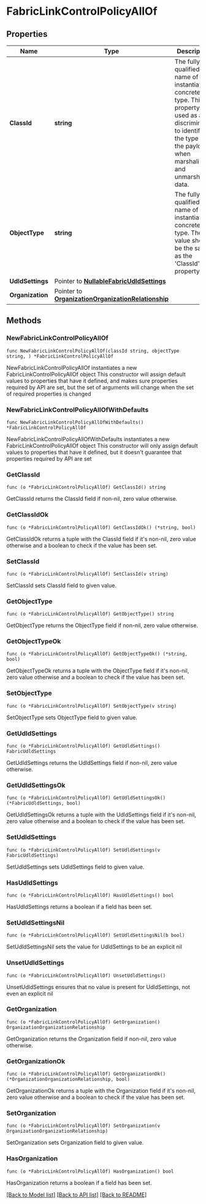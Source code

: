 # FabricLinkControlPolicyAllOf

## Properties

Name | Type | Description | Notes
------------ | ------------- | ------------- | -------------
**ClassId** | **string** | The fully-qualified name of the instantiated, concrete type. This property is used as a discriminator to identify the type of the payload when marshaling and unmarshaling data. | [default to "fabric.LinkControlPolicy"]
**ObjectType** | **string** | The fully-qualified name of the instantiated, concrete type. The value should be the same as the &#39;ClassId&#39; property. | [default to "fabric.LinkControlPolicy"]
**UdldSettings** | Pointer to [**NullableFabricUdldSettings**](FabricUdldSettings.md) |  | [optional] 
**Organization** | Pointer to [**OrganizationOrganizationRelationship**](OrganizationOrganizationRelationship.md) |  | [optional] 

## Methods

### NewFabricLinkControlPolicyAllOf

`func NewFabricLinkControlPolicyAllOf(classId string, objectType string, ) *FabricLinkControlPolicyAllOf`

NewFabricLinkControlPolicyAllOf instantiates a new FabricLinkControlPolicyAllOf object
This constructor will assign default values to properties that have it defined,
and makes sure properties required by API are set, but the set of arguments
will change when the set of required properties is changed

### NewFabricLinkControlPolicyAllOfWithDefaults

`func NewFabricLinkControlPolicyAllOfWithDefaults() *FabricLinkControlPolicyAllOf`

NewFabricLinkControlPolicyAllOfWithDefaults instantiates a new FabricLinkControlPolicyAllOf object
This constructor will only assign default values to properties that have it defined,
but it doesn't guarantee that properties required by API are set

### GetClassId

`func (o *FabricLinkControlPolicyAllOf) GetClassId() string`

GetClassId returns the ClassId field if non-nil, zero value otherwise.

### GetClassIdOk

`func (o *FabricLinkControlPolicyAllOf) GetClassIdOk() (*string, bool)`

GetClassIdOk returns a tuple with the ClassId field if it's non-nil, zero value otherwise
and a boolean to check if the value has been set.

### SetClassId

`func (o *FabricLinkControlPolicyAllOf) SetClassId(v string)`

SetClassId sets ClassId field to given value.


### GetObjectType

`func (o *FabricLinkControlPolicyAllOf) GetObjectType() string`

GetObjectType returns the ObjectType field if non-nil, zero value otherwise.

### GetObjectTypeOk

`func (o *FabricLinkControlPolicyAllOf) GetObjectTypeOk() (*string, bool)`

GetObjectTypeOk returns a tuple with the ObjectType field if it's non-nil, zero value otherwise
and a boolean to check if the value has been set.

### SetObjectType

`func (o *FabricLinkControlPolicyAllOf) SetObjectType(v string)`

SetObjectType sets ObjectType field to given value.


### GetUdldSettings

`func (o *FabricLinkControlPolicyAllOf) GetUdldSettings() FabricUdldSettings`

GetUdldSettings returns the UdldSettings field if non-nil, zero value otherwise.

### GetUdldSettingsOk

`func (o *FabricLinkControlPolicyAllOf) GetUdldSettingsOk() (*FabricUdldSettings, bool)`

GetUdldSettingsOk returns a tuple with the UdldSettings field if it's non-nil, zero value otherwise
and a boolean to check if the value has been set.

### SetUdldSettings

`func (o *FabricLinkControlPolicyAllOf) SetUdldSettings(v FabricUdldSettings)`

SetUdldSettings sets UdldSettings field to given value.

### HasUdldSettings

`func (o *FabricLinkControlPolicyAllOf) HasUdldSettings() bool`

HasUdldSettings returns a boolean if a field has been set.

### SetUdldSettingsNil

`func (o *FabricLinkControlPolicyAllOf) SetUdldSettingsNil(b bool)`

 SetUdldSettingsNil sets the value for UdldSettings to be an explicit nil

### UnsetUdldSettings
`func (o *FabricLinkControlPolicyAllOf) UnsetUdldSettings()`

UnsetUdldSettings ensures that no value is present for UdldSettings, not even an explicit nil
### GetOrganization

`func (o *FabricLinkControlPolicyAllOf) GetOrganization() OrganizationOrganizationRelationship`

GetOrganization returns the Organization field if non-nil, zero value otherwise.

### GetOrganizationOk

`func (o *FabricLinkControlPolicyAllOf) GetOrganizationOk() (*OrganizationOrganizationRelationship, bool)`

GetOrganizationOk returns a tuple with the Organization field if it's non-nil, zero value otherwise
and a boolean to check if the value has been set.

### SetOrganization

`func (o *FabricLinkControlPolicyAllOf) SetOrganization(v OrganizationOrganizationRelationship)`

SetOrganization sets Organization field to given value.

### HasOrganization

`func (o *FabricLinkControlPolicyAllOf) HasOrganization() bool`

HasOrganization returns a boolean if a field has been set.


[[Back to Model list]](../README.md#documentation-for-models) [[Back to API list]](../README.md#documentation-for-api-endpoints) [[Back to README]](../README.md)


